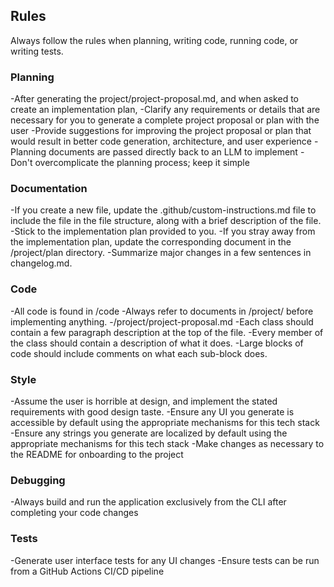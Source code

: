 ## Rules
Always follow the rules when planning, writing code, running code, or writing tests.

### Planning
-After generating the project/project-proposal.md, and when asked to create an implementation plan, 
-Clarify any requirements or details that are necessary for you to generate a complete project proposal or plan with the user
-Provide suggestions for improving the project proposal or plan that would result in better code generation, architecture, and user experience
-Planning documents are passed directly back to an LLM to implement
-Don't overcomplicate the planning process; keep it simple

### Documentation
-If you create a new file, update the .github/custom-instructions.md file to include the file in the file structure, along with a brief description of the file.
-Stick to the implementation plan provided to you.
-If you stray away from the implementation plan, update the corresponding document in the /project/plan directory.
-Summarize major changes in a few sentences in changelog.md.

### Code
-All code is found in /code
-Always refer to documents in /project/ before implementing anything.
-/project/project-proposal.md
-Each class should contain a few paragraph description at the top of the file.
-Every member of the class should contain a description of what it does.
-Large blocks of code should include comments on what each sub-block does.

### Style
-Assume the user is horrible at design, and implement the stated requirements with good design taste.
-Ensure any UI you generate is accessible by default using the appropriate mechanisms for this tech stack
-Ensure any strings you generate are localized by default using the appropriate mechanisms for this tech stack
-Make changes as necessary to the README for onboarding to the project

### Debugging
-Always build and run the application exclusively from the CLI after completing your code changes

### Tests
-Generate user interface tests for any UI changes
-Ensure tests can be run from a GitHub Actions CI/CD pipeline